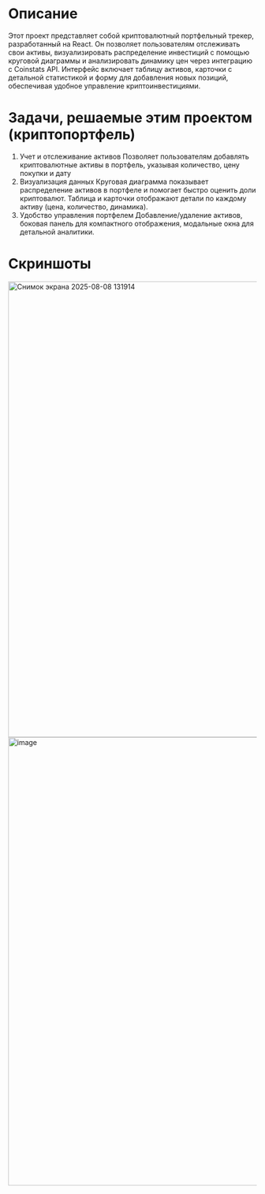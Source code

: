 # Описание
Этот проект представляет собой криптовалютный портфельный трекер, разработанный на React. Он позволяет пользователям отслеживать свои активы, визуализировать распределение инвестиций с помощью круговой диаграммы и анализировать динамику цен через интеграцию с Coinstats API. Интерфейс включает таблицу активов, карточки с детальной статистикой и форму для добавления новых позиций, обеспечивая удобное управление криптоинвестициями.
# Задачи, решаемые этим проектом (криптопортфель)
1. Учет и отслеживание активов
Позволяет пользователям добавлять криптовалютные активы в портфель, указывая количество, цену покупки и дату
2. Визуализация данных
Круговая диаграмма показывает распределение активов в портфеле и помогает быстро оценить доли криптовалют.
Таблица и карточки отображают детали по каждому активу (цена, количество, динамика).
3. Удобство управления портфелем
Добавление/удаление активов, боковая панель для компактного отображения, модальные окна для детальной аналитики.
# Скриншоты
<img width="1919" height="924" alt="Снимок экрана 2025-08-08 131914" src="https://github.com/user-attachments/assets/94152565-c675-4e7b-8feb-aa105f2dacaf" />
<img width="1907" height="909" alt="image" src="https://github.com/user-attachments/assets/2b6932ef-7e4d-4871-931b-da6af8043ca3" />









